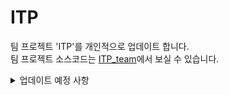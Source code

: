 # ITP
   
팀 프로젝트 'ITP'를 개인적으로 업데이트 합니다.   
팀 프로젝트 소스코드는 [ITP_team](https://github.com/yeajinlee/ITP_team)에서 보실 수 있습니다.
   

<details>
<summary>업데이트 예정 사항</summary>
<div markdown="1">
   <ul>
      <li>IT 뉴스 API 변경</li>
      <li>IT 뉴스 요약서비스 외 기능 추가</li>
      <li>IT 기술 업데이트 항목 추가 & UI 변경</li>
      <li>IT 기술 포럼: 답글 기능</li>
      <li>커뮤니티: 첨부파일, 댓글의 답글 기능</li>
      <li>모임찾기 참여신청 기능 향상</li>
      <li>관리자 페이지 추가</li>
</div>
</details>
